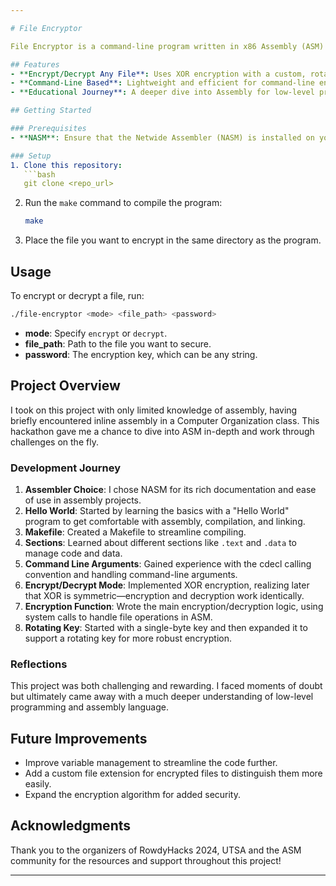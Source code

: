```yaml
---

# File Encryptor

File Encryptor is a command-line program written in x86 Assembly (ASM) that encrypts or decrypts any file using a given password. This project was created as part of the 2024 RowdyHacks Hackathon and significantly expanded my understanding of assembly language.

## Features
- **Encrypt/Decrypt Any File**: Uses XOR encryption with a custom, rotating key to secure any file.
- **Command-Line Based**: Lightweight and efficient for command-line environments.
- **Educational Journey**: A deeper dive into Assembly for low-level programming enthusiasts!

## Getting Started

### Prerequisites
- **NASM**: Ensure that the Netwide Assembler (NASM) is installed on your system.

### Setup
1. Clone this repository:
   ```bash
   git clone <repo_url>
   ```
2. Run the `make` command to compile the program:
   ```bash
   make
   ```
3. Place the file you want to encrypt in the same directory as the program.

## Usage
To encrypt or decrypt a file, run:
```bash
./file-encryptor <mode> <file_path> <password>
```
- **mode**: Specify `encrypt` or `decrypt`.
- **file_path**: Path to the file you want to secure.
- **password**: The encryption key, which can be any string.

## Project Overview
I took on this project with only limited knowledge of assembly, having briefly encountered inline assembly in a Computer Organization class. This hackathon gave me a chance to dive into ASM in-depth and work through challenges on the fly.

### Development Journey
1. **Assembler Choice**: I chose NASM for its rich documentation and ease of use in assembly projects.
2. **Hello World**: Started by learning the basics with a "Hello World" program to get comfortable with assembly, compilation, and linking.
3. **Makefile**: Created a Makefile to streamline compiling.
4. **Sections**: Learned about different sections like `.text` and `.data` to manage code and data.
5. **Command Line Arguments**: Gained experience with the cdecl calling convention and handling command-line arguments.
6. **Encrypt/Decrypt Mode**: Implemented XOR encryption, realizing later that XOR is symmetric—encryption and decryption work identically.
7. **Encryption Function**: Wrote the main encryption/decryption logic, using system calls to handle file operations in ASM.
8. **Rotating Key**: Started with a single-byte key and then expanded it to support a rotating key for more robust encryption.

### Reflections
This project was both challenging and rewarding. I faced moments of doubt but ultimately came away with a much deeper understanding of low-level programming and assembly language.

## Future Improvements
- Improve variable management to streamline the code further.
- Add a custom file extension for encrypted files to distinguish them more easily.
- Expand the encryption algorithm for added security.

## Acknowledgments
Thank you to the organizers of RowdyHacks 2024, UTSA and the ASM community for the resources and support throughout this project!

---
```

